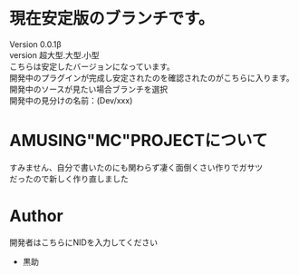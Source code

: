 # 現在安定版のブランチです。
Version 0.0.1β  
version 超大型.大型.小型  
こちらは安定したバージョンになっています。  
開発中のプラグインが完成し安定されたのを確認されたのがこちらに入ります。  
開発中のソースが見たい場合ブランチを選択  
開発中の見分けの名前：(Dev/xxx)  

# AMUSING"MC"PROJECTについて
すみません、自分で書いたのにも関わらず凄く面倒くさい作りでガサツ  
だったので新しく作り直しました  

# Author
開発者はこちらにNIDを入力してください
* 黒助
